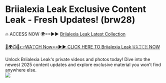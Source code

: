 # Briialexia Leak Exclusive Content Leak - Fresh Updates! (brw28)

🔥 ACCESS NOW 🌍==►► <a href="https://tinyurl.com/kvy9nzfs" rel="nofollow">Briialexia Leak Latest Collection</a>
<br><br>
[🔴🌍📺📱👉WA𝚃CH Now==►► CLICK HERE TO Briialexia Leak 𝚆𝙰𝚃𝙲𝙷 NOW](https://tinyurl.com/kvy9nzfs)
<br><br>
Unlock Briialexia Leak's private videos and photos today! Dive into the newest 2025 content updates and explore exclusive material you won’t find anywhere else.
<br>
<a href="https://tinyurl.com/kvy9nzfs" rel="nofollow" data-target="animated-image.originalLink"><img src="https://camo.githubusercontent.com/8a4f000d20f83aca3bf7ec5f350d767afa0574a8a352519fd8cfa583a6f93a33/68747470733a2f2f692e696d6775722e636f6d2f644a486b345a712e676966" data-canonical-src="https://i.imgur.com/dJHk4Zq.gif" style="max-width: 100%; display: inline-block;" data-target="animated-image.originalImage"></a>
<br>
